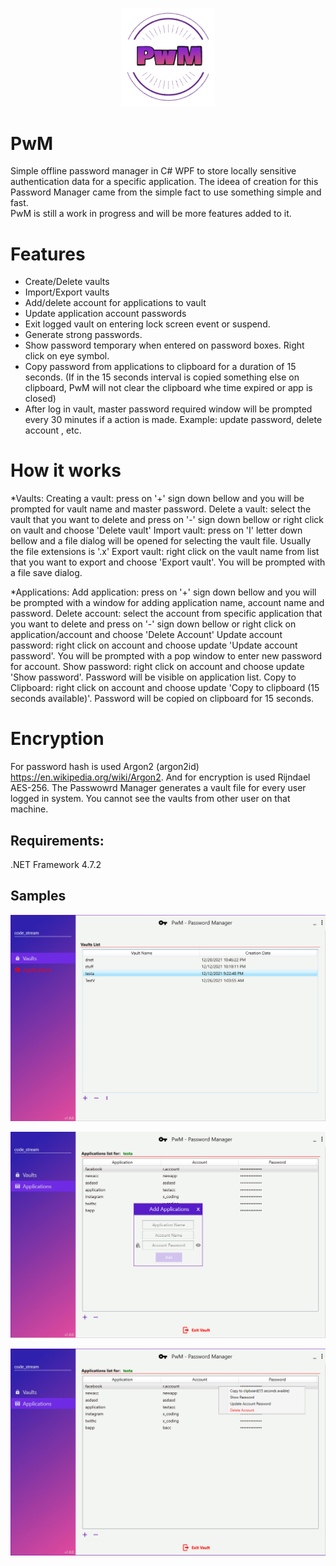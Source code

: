 <p align="center">
  <img src="https://github.com/0x78654C/PwM/blob/main/Media/logo.png" width=150>
</p>

# PwM
Simple offline password manager in C# WPF  to store locally sensitive authentication data for a specific application. 
The ideea of creation for this Password Manager came from the simple fact to use something simple and fast.   
PwM is still a work in progress and will be more features added to it.

# Features

 - Create/Delete vaults
 - Import/Export vaults
 - Add/delete account for applications to vault
 - Update application account passwords
 - Exit logged vault on entering lock screen event or suspend.
 - Generate strong passwords.
 - Show password temporary when entered on password boxes. Right click on eye symbol.
 - Copy password from applications to clipboard for a duration of 15 seconds.
   (If in the 15 seconds interval is copied something else on clipboard, PwM will not clear the clipboard whe time expired or app is closed) 
 - After log in vault, master password required window will be prompted every 30 minutes if a action is made. Example: update password, delete account , etc.

# How it works

 *Vaults:
 Creating a vault: press on '+' sign down bellow and you will be prompted for vault name and master password.
 Delete a vault: select the vault that you want to delete and press on '-' sign down bellow or right click on vault and choose 'Delete vault'
 Import vault: press on 'I' letter down bellow and a file dialog will be opened for selecting the vault file. Usually the file extensions is '.x'
 Export vault: right click on the vault name from list that you want to export and choose 'Export vault'. You will be prompted with a file save dialog.
 
 *Applications:
 Add application: press on '+' sign down bellow and you will be prompted with a window for adding application name, account name and password.
 Delete account: select the account from specific application that you want to delete and press on '-' sign down bellow or right click on application/account and choose 'Delete Account'
 Update account password: right click on account and choose update 'Update account password'. You will be prompted with a pop window to enter new password for account.
 Show password: right click on account and choose update 'Show password'. Password will be visible on application list.
 Copy to Clipboard: right click on account and choose update 'Copy to clipboard (15 seconds available)'. Password will be copied on clipboard for 15 seconds.

# Encryption

For password hash is used Argon2 (argon2id) https://en.wikipedia.org/wiki/Argon2. And for encryption is used Rijndael AES-256.
The Passwowrd Manager generates a vault file for every user logged in system. You cannot see the vaults from other user on that machine.

## Requirements:

.NET Framework 4.7.2

## Samples

![alt text](https://github.com/0x78654C/PwM/blob/main/Media/1v.jpg?raw=true)


![alt text](https://github.com/0x78654C/PwM/blob/main/Media/1.jpg?raw=true)


![alt text](https://github.com/0x78654C/PwM/blob/main/Media/2.jpg?raw=true)
